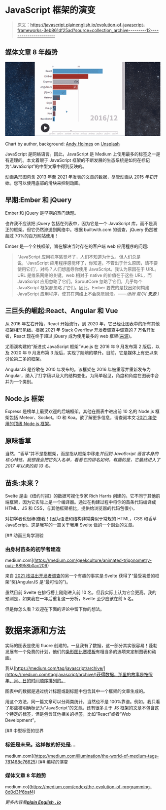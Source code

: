 # JavaScript 框架的演变

> 原文：<https://javascript.plainenglish.io/evolution-of-javascript-frameworks-3eb861df25ad?source=collection_archive---------12----------------------->

## 媒体文章 8 年趋势

![](img/eee02778e67ba71d1551b6590fdfc0a3.png)

Chart by author, background: [Andy Holmes](https://unsplash.com/@andyjh07?utm_source=unsplash&utm_medium=referral&utm_content=creditCopyText) on [Unsplash](https://unsplash.com/s/photos/starry-background?utm_source=unsplash&utm_medium=referral&utm_content=creditCopyText)

JavaScript 是网络语言。因此，JavaScript 是 Medium 上使用最多的标签之一是有道理的。本文着眼于 JavaScript 框架的不断发展的生态系统是如何在标记为“JavaScript”的中型文章中得到反映的。

动画条形图包含 2013 年至 2021 年发表的文章的数据，尽管动画从 2015 年初开始。您可以使用底部的滑块来控制动画。

## 早期:Ember 和 jQuery

Ember 和 jQuery 是早期的热门话题。

也许我不应该把 jQuery 包括在列表中，因为它是一个 JavaScript 库，而不是真正的框架。但它仍然渗透到网络中。根据 builtwith.com 的调查，jQuery 仍然被超过 70%的百万网站使用！

Ember 是一个全栈框架，旨在解决当时存在的客户端 web 应用程序的问题:

> “JavaScript 应用程序感觉坏了，人们不知道为什么，但人们总是说，‘JavaScript 应用程序感觉坏了，你知道，不管出于什么原因，请不要使用它们’，对吗？人们想羞辱你使用 JavaScript。我认为原因在于 URL。URL 是维系网络的关键。web 相对于 native 的价值在于这些 URL，而 JavaScript 应用忽略了它们。SproutCore 忽略了它们，几乎每个 JavaScript 框架都忽略了它们。因此，Ember 要做的是找出如何构建 JavaScript 应用程序，使其在网络上不会感觉崩溃。——*汤姆·戴尔(* [*来源*](https://blog.heroku.com/history-of-emberjs) *)*

## 三巨头的崛起:React、Angular 和 Vue

从 2016 年左右开始，React 开始流行，到 2020 年，它已经让图表中的所有其他框架相形见绌。根据 2021 年 Stack Overflow 开发者调查中调查的 7 万名开发者，React 现在终于超过 jQuery 成为使用最多的 web 框架([来源](https://insights.stackoverflow.com/survey/2021#section-most-popular-technologies-web-frameworks))。

尤雨溪构建的“渐进式 JavaScript 框架”Vue.js 在 2016 年 9 月发布第 2 版后，以及 2020 年 9 月发布第 3 版后，实现了陡峭的攀升。目前，它是媒体上有史以来讨论第二多的框架。

AngularJS 是谷歌在 2010 年发布的。该框架在 2016 年被重写并重新发布为 Angular，纳入了打字稿以及大的结构变化。为简单起见，角度和角度在图表中合并为一个类别。

## Node.js 框架

Express 是榜单上最受欢迎的后端框架。其他在图表中进出前 10 名的 Node.js 框架包括 Meteor、Socket。IO 和 Koa。欲了解更多信息，请查阅本文:[2021 年使用的顶级 Node.js 框架](/top-node-js-frameworks-to-use-in-2021-4951ee5940b8)。

## 原味香草

当然，“香草”并不是指框架，而是指从框架中移走*并回到 JavaScript 语言本身的核心特性。我想我会把它列入名单，看看它的排名如何，有趣的是，它最终进入了 2017 年以来的前 10 名。*

## 苗条:未来？

Svelte 是由《纽约时报》的数据可视化专家 Rich Harris 创建的。它不同于其他前端框架，因为它实际上是一个编译器。通过在构建过程中将你的苗条代码编译成 HTML、JS 和 CSS，与其他框架相比，提供给浏览器的代码包很小。

对初学者也很棒(像我！)因为语法和结构非常类似于常规的 HTML，CSS 和香草 JavaScript。这是我写的一篇关于我用 Svelte 做的一个副业的文章。

[](https://medium.com/geekculture/animated-trigonometry-quiz-88958b0ac206) [## 动画三角学测验

### 由身材苗条的初学者建造

medium.com](https://medium.com/geekculture/animated-trigonometry-quiz-88958b0ac206) 

来自 [2021 栈溢出开发者调查](https://insights.stackoverflow.com/survey/2021#section-most-loved-dreaded-and-wanted-web-frameworks)的另一个有趣的事实是:Svelte 获得了“最受喜爱的框架”奖(AngularJS 是“最可怕的”)。

虽然目前 Svelte 在排行榜上刚刚进入前 10 名，但我实际上认为它会更高。我的预测是，如果我在一年后重复这一分析，Svelte 至少应该在前 5 名。

但是你怎么看？欢迎在下面的评论中留下你的想法。

# 数据来源和方法

实际的图表是使用 fluore 创建的。一旦我有了数据，这一部分其实很容易！蓬勃发展有一个免费的计划，他们的[条形图比赛模板](https://app.flourish.studio/@flourish/bar-chart-race)有相当多的选项来定制图表和动画。

我从[https://medium.com/tag/javascript/archive/](https://medium.com/tag/javascript/archive/)获得数据，那里的故事是按照年、月、日的时间顺序排列的。

图表中的数据是通过统计标题或副标题中包含其中一个框架的文章生成的。

用这个方法，同一篇文章可以分两类统计，当然也不是 100%靠谱。例如，我只看了那些被明确标记为“JavaScript”的文章。还有很多关于 JS 框架的文章不包含这个特定的标签，但是包含其他相关的标签，比如“React”或者“Web Development”。

[](https://medium.com/illumination/the-world-of-medium-tags-781468c76625) [## 中型标签的世界

### 标签是未来。这样做的好处是...

medium.com](https://medium.com/illumination/the-world-of-medium-tags-781468c76625) [](https://medium.com/codex/the-evolution-of-programming-8d0d31f6baf4) [## 编程的演变

### 媒体文章 8 年趋势

medium.co](https://medium.com/codex/the-evolution-of-programming-8d0d31f6baf4) 

*更多内容看*[***plain English . io***](http://plainenglish.io/)